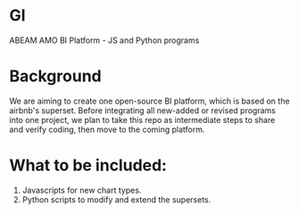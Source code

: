 # GI
ABEAM AMO BI Platform - JS and Python programs

# Background
We are aiming to create one open-source BI platform, which is based on the airbnb's superset. 
Before integrating all new-added or revised programs into one project, we plan to take this 
repo as intermediate steps to share and verify coding, then move to the coming platform.

# What to be included:
1) Javascripts for new chart types.
2) Python scripts to modify and extend the supersets.

